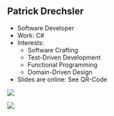 ## Patrick Drechsler

- Software Developer
- Work: C#
- Interests:
  - Software Crafting
  - Test-Driven Development
  - Functional Programming
  - Domain-Driven Design
- Slides are online: See QR-Code

<img
  class="absolute top-10 right-30 h-70"
  src="/images/slides.png"
/>

<img
  class="absolute bottom-20 right-50 h-30 custom-slow-pulse"
  src="/images/anti-nazi.png"
/>
